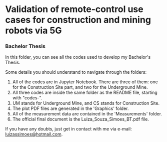 # Validation of remote-control use cases for construction and mining robots via 5G

### Bachelor Thesis


In this folder, you can see all the codes used to develop my Bachelor's Thesis. 

Some details you should understand to navigate through the folders:
  1) All of the codes are in Jupyter Notebook. There are three of them: one for the Construction Site part, and two for the Underground Mine. 
  2) All three codes are inside the same folder as the README file, starting with "codes-".
  3) UM stands for Underground Mine, and CS stands for Construction Site.
  4) The plot PDF files are generated in the 'Graphics' folder.
  5) All of the measurement data are contained in the 'Measurements' folder.
  6) The official final document is the Luiza_Souza_Simoes_BT.pdf file.
     
If you have any doubts, just get in contact with me via e-mail: luizassimoes@hotmail.com.

